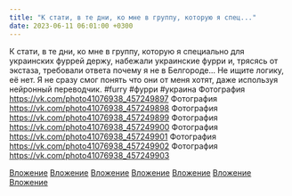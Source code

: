 ```yaml
---
title: "К стати, в те дни, ко мне в группу, которую я спец..."
date: 2023-06-11 06:01:00 +0300
---
```


К стати, в те дни, ко мне в группу, которую я специально для украинских фуррей держу, набежали украинские фурри и, трясясь от экстаза, требовали ответа почему я не в Белгороде...
Не ищите логику, её нет. Я не сразу смог понять что они от меня хотят, даже используя нейронный переводчик.
#furry #фурри #украина
Фотография
https://vk.com/photo41076938_457249897
Фотография
https://vk.com/photo41076938_457249898
Фотография
https://vk.com/photo41076938_457249899
Фотография
https://vk.com/photo41076938_457249900
Фотография
https://vk.com/photo41076938_457249901
Фотография
https://vk.com/photo41076938_457249902
Фотография
https://vk.com/photo41076938_457249903

[Вложение](https://vk.com/photo41076938_457249897)
[Вложение](https://vk.com/photo41076938_457249898)
[Вложение](https://vk.com/photo41076938_457249899)
[Вложение](https://vk.com/photo41076938_457249900)
[Вложение](https://vk.com/photo41076938_457249901)
[Вложение](https://vk.com/photo41076938_457249902)
[Вложение](https://vk.com/photo41076938_457249903)
